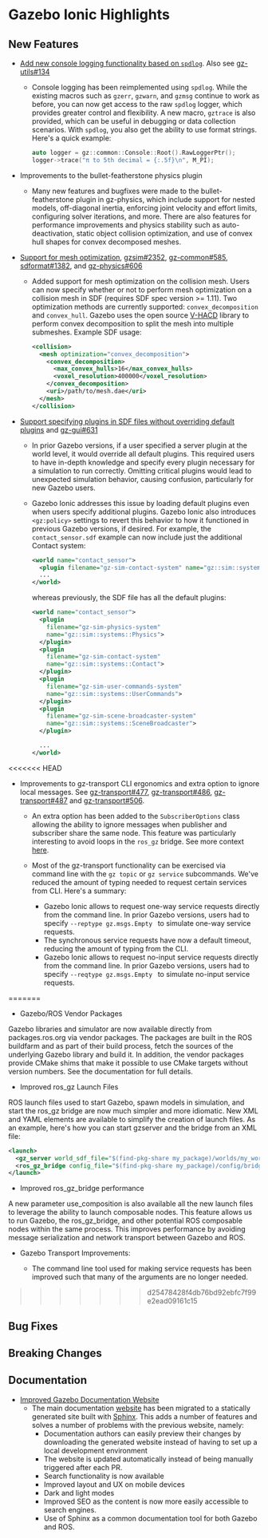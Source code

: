 # Gazebo Ionic Highlights

## New Features

- [Add new console logging functionality based on `spdlog`](https://github.com/gazebosim/gz-common/pull/615).
  Also see [gz-utils#134](https://github.com/gazebosim/gz-utils/pull/134)

  - Console logging has been reimplemented using `spdlog`. While the existing
    macros such as `gzerr`, `gzwarn`, and `gzmsg` continue to work as before,
    you can now get access to the raw `spdlog` logger, which provides greater
    control and flexibility. A new macro, `gztrace` is also provided, which can
    be useful in debugging or data collection scenarios. With `spdlog`, you also
    get the ability to use format strings. Here's a quick example:

    ```c++
    auto logger = gz::common::Console::Root().RawLoggerPtr();
    logger->trace("π to 5th decimal = {:.5f}\n", M_PI);
    ```

- Improvements to the bullet-featherstone physics plugin

  - Many new features and bugfixes were made to the bullet-featherstone plugin
    in gz-physics, which include support for nested models,
    off-diagonal inertia, enforcing joint velocity and effort limits,
    configuring solver iterations, and more. There are also features for
    performance improvements and physics stability such as auto-deactivation,
    static object collision optimization, and use of convex hull shapes for
    convex decomposed meshes.

- [Support for mesh optimization](https://github.com/gazebosim/gz-sim/pull/2417),
[gzsim#2352](https://github.com/gazebosim/gz-sim/pull/2352),
[gz-common#585](https://github.com/gazebosim/gz-common/pull/585),
[sdformat#1382](https://github.com/gazebosim/gz-common/pull/585), and
[gz-physics#606](https://github.com/gazebosim/gz-physics/pull/606)

  - Added support for mesh optimization on the collision mesh. Users can now
    specify whether or not to perform mesh optimization on a
    collision mesh in SDF (requires SDF spec version >= 1.11). Two optimization
    methods are currently supported: `convex_decomposition` and `convex_hull`.
    Gazebo uses the open source
    [V-HACD](https://github.com/kmammou/v-hacd) library to perform
    convex decomposition to split the mesh into multiple submeshes.
    Example SDF usage:

    ```xml
    <collision>
      <mesh optimization="convex_decomposition">
        <convex_decomposition>
          <max_convex_hulls>16</max_convex_hulls>
          <voxel_resolution>400000</voxel_resolution>
        </convex_decomposition>
        <uri>/path/to/mesh.dae</uri>
      </mesh>
    </collision>
    ```

- [Support specifying plugins in SDF files without overriding default
  plugins](https://github.com/gazebosim/gz-sim/pull/2497) and [gz-gui#631](https://github.com/gazebosim/gz-gui/pull/631)

  - In prior Gazebo versions, if a user specified a server plugin at the
    world level, it would override all default plugins. This required
    users to have in-depth knowledge and specify every plugin necessary
    for a simulation to run correctly. Omitting critical plugins would
    lead to unexpected simulation behavior, causing confusion,
    particularly for new Gazebo users.

  - Gazebo Ionic addresses this issue by loading default plugins even when
    users specify additional plugins. Gazebo Ionic also introduces
    `<gz:policy>` settings to revert this behavior to how it functioned in
    previous Gazebo versions, if desired.  For example, the
    `contact_sensor.sdf` example can now include just the additional Contact
    system:

    ```xml
    <world name="contact_sensor">
      <plugin filename="gz-sim-contact-system" name="gz::sim::systems::Contact"/>
      ...
    </world>

    ```

    whereas previously, the SDF file has all the default plugins:

    ```xml
    <world name="contact_sensor">
      <plugin
        filename="gz-sim-physics-system"
        name="gz::sim::systems::Physics">
      </plugin>
      <plugin
        filename="gz-sim-contact-system"
        name="gz::sim::systems::Contact">
      </plugin>
      <plugin
        filename="gz-sim-user-commands-system"
        name="gz::sim::systems::UserCommands">
      </plugin>
      <plugin
        filename="gz-sim-scene-broadcaster-system"
        name="gz::sim::systems::SceneBroadcaster">
      </plugin>

      ...
    </world>

    ```

<<<<<<< HEAD
- Improvements to gz-transport CLI ergonomics and extra option to ignore local messages.
See [gz-transport#477](https://github.com/gazebosim/gz-transport/pull/477), [gz-transport#486](https://github.com/gazebosim/gz-transport/pull/486), [gz-transport#487](https://github.com/gazebosim/gz-transport/pull/487) and [gz-transport#506](https://github.com/gazebosim/gz-transport/pull/506/).

  - An extra option has been added to the `SubscriberOptions` class allowing the ability to ignore messages when publisher
  and subscriber share the same node. This feature was particularly interesting to avoid loops in the `ros_gz` bridge.
  See more context [here](https://github.com/gazebosim/ros_gz/issues/555).

  - Most of the gz-transport functionality can be exercised via command line with the `gz topic` or `gz service` subcommands.
  We've reduced the amount of typing needed to request certain services from CLI. Here's a summary:
    - Gazebo Ionic allows to request one-way service requests directly from the command line. In prior Gazebo versions, users
    had to specify `--reptype gz.msgs.Empty ` to simulate one-way service requests.
    - The synchronous service requests have now a default timeout, reducing the amount of typing from the CLI.
    - Gazebo Ionic allows to request no-input service requests directly from the command line. In prior Gazebo versions, users
    had to specify `--reqtype gz.msgs.Empty ` to simulate no-input service requests.


=======
- Gazebo/ROS Vendor Packages

Gazebo libraries and simulator are now available directly from
packages.ros.org via vendor packages. The packages are built in the ROS
buildfarm and as part of their build process, fetch the sources of the
underlying Gazebo library and build it. In addition, the vendor packages
provide CMake shims that make it possible to use CMake targets without
version numbers. See the documentation for full details.

- Improved ros_gz Launch Files

ROS launch files used to start Gazebo, spawn models in simulation, and
start the ros_gz bridge are now much simpler and more idiomatic. New XML
and YAML elements are available to simplify the creation of launch files.
As an example, here's how you can start gzserver and the bridge from an
XML file:

```xml
<launch>
  <gz_server world_sdf_file="$(find-pkg-share my_package)/worlds/my_world.sdf" />
  <ros_gz_bridge config_file="$(find-pkg-share my_package)/config/bridge_config.yaml" />
</launch>
```

- Improved ros_gz_bridge performance

A new parameter use_composition is also available all the new  launch
files to leverage the ability to launch composable nodes. This feature
allows us to run Gazebo, the ros_gz_bridge, and other potential ROS
composable nodes within the same process. This improves performance by
avoiding message serialization and network transport between Gazebo and
ROS.


- Gazebo Transport Improvements:

  - The command line tool used for making service requests has been
    improved such that many of the arguments are no longer needed.

>>>>>>> d25478428f4db76bd92ebfc7f99e2ead09161c15
## Bug Fixes

## Breaking Changes

## Documentation

- [Improved Gazebo Documentation Website](https://github.com/gazebosim/docs/pull/441)
  - The main documentation [website](https://gazebosim.org/docs) has been
    migrated to a statically generated site built with
    [Sphinx](https://sphinx-doc.org/). This adds a number of features and solves
    a number of problems with the previous website, namely:
    - Documentation authors can easily preview their changes by downloading the
      generated website instead of having to set up a local development
      environment
    - The website is updated automatically instead of being manually triggered
      after each PR.
    - Search functionality is now available
    - Improved layout and UX on mobile devices
    - Dark and light modes
    - Improved SEO as the content is now more easily accessible to search
      engines.
    - Use of Sphinx as a common documentation tool for both Gazebo and ROS.
